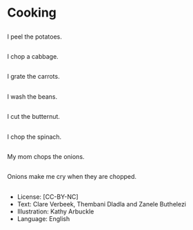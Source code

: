 # Cooking

##
I peel the potatoes.

##
I chop a cabbage.

##
I grate the carrots.

##
I wash the beans.

##
I cut the butternut.

##
I chop the spinach.

##
My mom chops the
onions.

##
Onions make me cry
when they are chopped.

##
* License: [CC-BY-NC]
* Text: Clare Verbeek, Thembani Dladla and Zanele Buthelezi
* Illustration: Kathy Arbuckle
* Language: English
